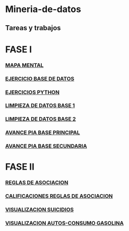 # Mineria-de-datos 
## Tareas y trabajos
# FASE I
### [MAPA MENTAL](Mapa%20Mental%20MINERIA.pdf)  
### [EJERCICIO BASE DE DATOS](https://github.com/AndyCortez98/FCFM/blob/main/Ej1_BaseDatos.Equipo10.pdf)
### [EJERCICIOS PYTHON](Ej_Python_1757180.ipynb)
### [LIMPIEZA DE DATOS BASE 1](https://github.com/AndyCortez98/FCFM/blob/main/Ej_Limpieza_Equipo_10.ipynb)
### [LIMPIEZA DE DATOS BASE 2](https://github.com/AndyCortez98/FCFM/blob/main/Ej_LimpiezaConsumo_Equipo10.ipynb)
### [AVANCE PIA BASE PRINCIPAL](https://github.com/AndyCortez98/FCFM/blob/main/Avance_PIA_Eq10.ipynb)
### [AVANCE PIA BASE SECUNDARIA](https://github.com/AndyCortez98/FCFM/blob/main/Avance1_PIA_Equipo10.ipynb)
# FASE II
### [REGLAS DE ASOCIACION](https://github.com/AndyCortez98/FCFM/blob/main/Presentacion_Reglas.de.asociacion_Equipo10.pdf)
### [CALIFICACIONES REGLAS DE ASOCIACION](Calificaci%C3%B3n_Reglas.De.Asociaci%C3%B3n_Equipo10.pdf)
### [ VISUALIZACION SUICIDIOS](https://github.com/SergioOviedoMartinez/Mineria-de-datos/blob/main/Visualizaci%C3%B3n1_Equipo10.ipynb)
### [ VISUALIZACION AUTOS-CONSUMO GASOLINA](https://github.com/SergioOviedoMartinez/Mineria-de-datos/blob/main/Visualizaci%C3%B3n2_Equipo10.ipynb)
